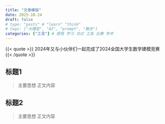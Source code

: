 ```yaml
---
title: "文章模版"
date: 2025-10-24
draft: false
# type: "posts" # "learn" "think"
# tags: ["大模型", "AI", "prompt", "散步"]
categories: ["工具"] # 感悟 学习 功过 工具 比赛 学术
---
```

{{< quote >}}
2024年又与小伙伴们一起完成了2024全国大学生数学建模竞赛
{{< /quote >}}
<!--more-->

## 标题1
> 主要思想
正文内容

## 标题2
> 主要思想
正文内容



